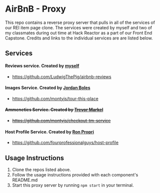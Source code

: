 # AirBnB - Proxy
This repo contains a reverse proxy server that pulls in all of the services of our REI item page clone. The services were created by myself and two of my classmates during out time at Hack Reactor as a part of our Front End Capstone. Credits and links to the individual services are are listed below.

## Services
  #### Reviews service. Created by [myself](https://github.com/LudwigThePig)
  - https://github.com/LudwigThePig/airbnb-reviews
  #### Images Service. Created by [Jordan Boles](https://github.com/jboles31)
  - https://github.com/montyjs/tour-this-place
  #### ~~Ammeneties Service. Created by [Trevor Markel](https://github.com/tmarkel6849)~~
  - ~~https://github.com/montyjs/checkout-tm-service~~
  #### Host Profile Service. Created by [Ron Propri](https://github.com/rpropri)
  - https://github.com/fourprofessionalguys/host-profile
  
## Usage Instructions
1. Clone the repos listed above.
2. Follow the usage instructions provided with each component's README.md
3. Start this proxy server by running `npm start` in your terminal.